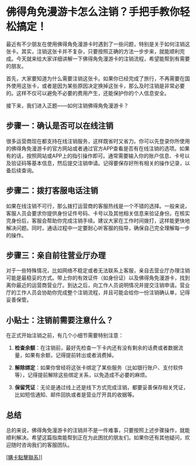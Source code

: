 # 佛得角免漫游卡怎么注销？手把手教你轻松搞定！

最近有不少朋友在使用佛得角免漫游卡时遇到了一些问题，特别是关于如何注销这张卡。其实，注销这张卡并不复杂，只要按照正确的方法一步步来，就能顺利完成。今天就来给大家详细讲解一下佛得角免漫游卡的注销流程，希望能帮到有需要的朋友。

首先，大家要知道为什么需要注销这张卡。如果你已经完成了旅行，不再需要在国外使用这张卡，或者是因为某些原因决定换掉这张卡，那么及时注销是非常必要的。这样不仅可以避免不必要的费用产生，还能保护你的个人信息安全。

接下来，我们进入正题——如何注销佛得角免漫游卡？

## 步骤一：确认是否可以在线注销

很多运营商现在都支持在线注销服务，这样既省时又省力。你可以先登录你所使用的佛得角免漫游卡的官方网站或者通过官方APP查看是否有在线注销的选项。如果有的话，按照网站或APP上的指引操作即可。通常需要输入你的账户信息、卡号以及验证码等基本信息，然后提交注销申请。记得要保存好所有相关的操作记录，以备后续查询。

## 步骤二：拨打客服电话注销

如果在线注销不可行，那么拨打运营商的客服热线是一个不错的选择。一般来说，客服人员会要求你提供身份证件号码、卡号以及其他相关信息来验证身份。在核实完身份后，客服会帮助你完成注销手续。建议大家在工作时间拨打，这样能更快地解决问题。同时，通话过程中一定要耐心听客服的指导，确保自己完全理解每一步的操作。

## 步骤三：亲自前往营业厅办理

对于一些特殊情况，比如网络不稳定或者无法联系上客服，亲自去营业厅办理注销可能是最稳妥的方式。带上你的有效证件（如身份证）以及佛得角免漫游卡，找到离你最近的运营商营业厅。到达之后，向工作人员说明情况并提交注销申请。营业厅的工作人员会协助你完成整个注销流程，并且可能会给你一份注销确认单，记得妥善保管。

## 小贴士：注销前需要注意什么？

在正式开始注销之前，有几个小细节需要特别注意：

1. **检查余额**：在注销前，最好先检查一下卡内还有没有剩余的话费或者数据流量，如果有余额，记得提前转出或者消费掉。
   
2. **解除绑定**：如果你曾经将这张卡绑定了某些服务（比如银行账户、支付软件等），记得提前解除这些绑定关系，以免造成不必要的麻烦。

3. **保留凭证**：无论是通过线上还是线下方式完成注销，都要妥善保存相关凭证，比如短信通知、邮件回执或者是营业厅开具的收据等。

## 总结

总的来说，佛得角免漫游卡的注销并不是一件难事，只要按照上述步骤操作，就能顺利解决。希望这篇指南能帮到正在为此困扰的朋友们。如果你还有其他疑问，欢迎随时咨询我们的客服团队。

[[購卡點擊聯系](https://t.me/s/esim1088)]]